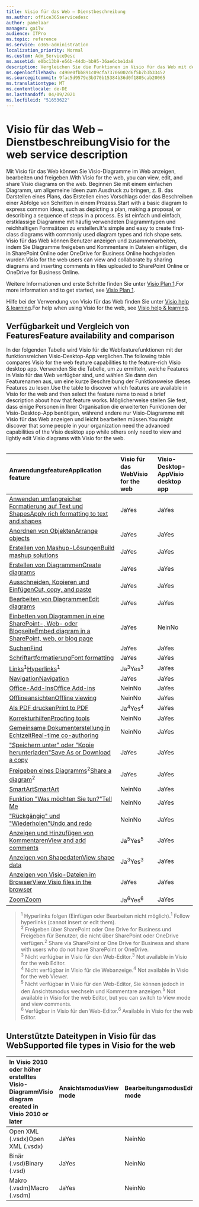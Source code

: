 ```yaml
---
title: Visio für das Web – Dienstbeschreibung
ms.author: office365servicedesc
author: pamelaar
manager: gailw
audience: ITPro
ms.topic: reference
ms.service: o365-administration
localization_priority: Normal
ms.custom: Adm_ServiceDesc
ms.assetid: e0bc13b9-e56b-44db-bb95-36ae6cbe1da8
description: Vergleichen Sie die Funktionen in Visio für das Web mit der Visio-Desktop-App.
ms.openlocfilehash: c490e0fbb891c09cfa73706002d6f5b7b3b33452
ms.sourcegitcommit: 9fac5d9579e3b370b15384b36d0f1805cab20065
ms.translationtype: MT
ms.contentlocale: de-DE
ms.lasthandoff: 04/09/2021
ms.locfileid: "51653622"
---
```

# <a name="visio-for-the-web-service-description"></a><span data-ttu-id="558e3-103">Visio für das Web – Dienstbeschreibung</span><span class="sxs-lookup"><span data-stu-id="558e3-103">Visio for the web service description</span></span>

<span data-ttu-id="558e3-104">Mit Visio für das Web können Sie Visio-Diagramme im Web anzeigen, bearbeiten und freigeben.</span><span class="sxs-lookup"><span data-stu-id="558e3-104">With Visio for the web, you can view, edit, and share Visio diagrams on the web.</span></span> <span data-ttu-id="558e3-105">Beginnen Sie mit einem einfachen Diagramm, um allgemeine Ideen zum Ausdruck zu bringen, z. B. das Darstellen eines Plans, das Erstellen eines Vorschlags oder das Beschreiben einer Abfolge von Schritten in einem Prozess.</span><span class="sxs-lookup"><span data-stu-id="558e3-105">Start with a basic diagram to express common ideas, such as depicting a plan, making a proposal, or describing a sequence of steps in a process.</span></span> <span data-ttu-id="558e3-106">Es ist einfach und einfach, erstklassige Diagramme mit häufig verwendeten Diagrammtypen und reichhaltigen Formsätzen zu erstellen.</span><span class="sxs-lookup"><span data-stu-id="558e3-106">It's simple and easy to create first-class diagrams with commonly used diagram types and rich shape sets.</span></span> <span data-ttu-id="558e3-107">Visio für das Web können Benutzer anzeigen und zusammenarbeiten, indem Sie Diagramme freigeben und Kommentare in Dateien einfügen, die in SharePoint Online oder OneDrive for Business Online hochgeladen wurden.</span><span class="sxs-lookup"><span data-stu-id="558e3-107">Visio for the web users can view and collaborate by sharing diagrams and inserting comments in files uploaded to SharePoint Online or OneDrive for Business Online.</span></span>
  
<span data-ttu-id="558e3-108">Weitere Informationen und erste Schritte finden Sie unter [Visio Plan 1](https://products.office.com/visio/visio-online).</span><span class="sxs-lookup"><span data-stu-id="558e3-108">For more information and to get started, see [Visio Plan 1](https://products.office.com/visio/visio-online).</span></span>
  
<span data-ttu-id="558e3-109">Hilfe bei der Verwendung von Visio für das Web finden Sie unter [Visio help & learning](https://support.office.com/visio).</span><span class="sxs-lookup"><span data-stu-id="558e3-109">For help when using Visio for the web, see [Visio help & learning](https://support.office.com/visio).</span></span>
  
## <a name="feature-availability-and-comparison"></a><span data-ttu-id="558e3-110">Verfügbarkeit und Vergleich von Features</span><span class="sxs-lookup"><span data-stu-id="558e3-110">Feature availability and comparison</span></span>

<span data-ttu-id="558e3-111">In der folgenden Tabelle wird Visio für die Webfeaturefunktionen mit der funktionsreichen Visio-Desktop-App verglichen.</span><span class="sxs-lookup"><span data-stu-id="558e3-111">The following table compares Visio for the web feature capabilities to the feature-rich Visio desktop app.</span></span> <span data-ttu-id="558e3-112">Verwenden Sie die Tabelle, um zu ermitteln, welche Features in Visio für das Web verfügbar sind, und wählen Sie dann den Featurenamen aus, um eine kurze Beschreibung der Funktionsweise dieses Features zu lesen.</span><span class="sxs-lookup"><span data-stu-id="558e3-112">Use the table to discover which features are available in Visio for the web and then select the feature name to read a brief description about how that feature works.</span></span> <span data-ttu-id="558e3-113">Möglicherweise stellen Sie fest, dass einige Personen in Ihrer Organisation die erweiterten Funktionen der Visio-Desktop-App benötigen, während andere nur Visio-Diagramme mit Visio für das Web anzeigen und leicht bearbeiten müssen.</span><span class="sxs-lookup"><span data-stu-id="558e3-113">You might discover that some people in your organization need the advanced capabilities of the Visio desktop app while others only need to view and lightly edit Visio diagrams with Visio for the web.</span></span><br><br> 
  
| <span data-ttu-id="558e3-114">Anwendungsfeature</span><span class="sxs-lookup"><span data-stu-id="558e3-114">Application feature</span></span> | <span data-ttu-id="558e3-115">Visio für das Web</span><span class="sxs-lookup"><span data-stu-id="558e3-115">Visio for the web</span></span> | <span data-ttu-id="558e3-116">Visio-Desktop-App</span><span class="sxs-lookup"><span data-stu-id="558e3-116">Visio desktop app</span></span> |
|:-----|:-----|:-----|
|[<span data-ttu-id="558e3-117">Anwenden umfangreicher Formatierung auf Text und Shapes</span><span class="sxs-lookup"><span data-stu-id="558e3-117">Apply rich formatting to text and shapes</span></span>](visio-online.md#apply-rich-formatting-to-text-and-shapes) <br/> |<span data-ttu-id="558e3-118">Ja</span><span class="sxs-lookup"><span data-stu-id="558e3-118">Yes</span></span>  <br/> |<span data-ttu-id="558e3-119">Ja</span><span class="sxs-lookup"><span data-stu-id="558e3-119">Yes</span></span>  <br/> |
|[<span data-ttu-id="558e3-120">Anordnen von Objekten</span><span class="sxs-lookup"><span data-stu-id="558e3-120">Arrange objects</span></span>](visio-online.md#arrange-objects) <br/> |<span data-ttu-id="558e3-121">Ja</span><span class="sxs-lookup"><span data-stu-id="558e3-121">Yes</span></span>  <br/> |<span data-ttu-id="558e3-122">Ja</span><span class="sxs-lookup"><span data-stu-id="558e3-122">Yes</span></span>  <br/> |
|[<span data-ttu-id="558e3-123">Erstellen von Mashup-Lösungen</span><span class="sxs-lookup"><span data-stu-id="558e3-123">Build mashup solutions</span></span>](visio-online.md#build-mashup-solutions) <br/> |<span data-ttu-id="558e3-124">Ja</span><span class="sxs-lookup"><span data-stu-id="558e3-124">Yes</span></span>  <br/> |<span data-ttu-id="558e3-125">Ja</span><span class="sxs-lookup"><span data-stu-id="558e3-125">Yes</span></span>  <br/> |
|[<span data-ttu-id="558e3-126">Erstellen von Diagrammen</span><span class="sxs-lookup"><span data-stu-id="558e3-126">Create diagrams</span></span>](visio-online.md#create-diagrams) <br/> |<span data-ttu-id="558e3-127">Ja</span><span class="sxs-lookup"><span data-stu-id="558e3-127">Yes</span></span>  <br/> |<span data-ttu-id="558e3-128">Ja</span><span class="sxs-lookup"><span data-stu-id="558e3-128">Yes</span></span>  <br/> |
|[<span data-ttu-id="558e3-129">Ausschneiden, Kopieren und Einfügen</span><span class="sxs-lookup"><span data-stu-id="558e3-129">Cut, copy, and paste</span></span>](visio-online.md#cut-copy-and-paste) <br/> |<span data-ttu-id="558e3-130">Ja</span><span class="sxs-lookup"><span data-stu-id="558e3-130">Yes</span></span>  <br/> |<span data-ttu-id="558e3-131">Ja</span><span class="sxs-lookup"><span data-stu-id="558e3-131">Yes</span></span>  <br/> |
|[<span data-ttu-id="558e3-132">Bearbeiten von Diagrammen</span><span class="sxs-lookup"><span data-stu-id="558e3-132">Edit diagrams</span></span>](visio-online.md#edit-diagrams) <br/> |<span data-ttu-id="558e3-133">Ja</span><span class="sxs-lookup"><span data-stu-id="558e3-133">Yes</span></span>  <br/> |<span data-ttu-id="558e3-134">Ja</span><span class="sxs-lookup"><span data-stu-id="558e3-134">Yes</span></span>  <br/> |
|[<span data-ttu-id="558e3-135">Einbetten von Diagrammen in eine SharePoint-, Web- oder Blogseite</span><span class="sxs-lookup"><span data-stu-id="558e3-135">Embed diagram in a SharePoint, web, or blog page</span></span>](visio-online.md#embed-diagram-in-a-sharepoint-web-or-blog-page) <br/> |<span data-ttu-id="558e3-136">Ja</span><span class="sxs-lookup"><span data-stu-id="558e3-136">Yes</span></span>  <br/> |<span data-ttu-id="558e3-137">Nein</span><span class="sxs-lookup"><span data-stu-id="558e3-137">No</span></span>  <br/> |
|[<span data-ttu-id="558e3-138">Suchen</span><span class="sxs-lookup"><span data-stu-id="558e3-138">Find</span></span>](visio-online.md#find) <br/> |<span data-ttu-id="558e3-139">Ja</span><span class="sxs-lookup"><span data-stu-id="558e3-139">Yes</span></span>  <br/> |<span data-ttu-id="558e3-140">Ja</span><span class="sxs-lookup"><span data-stu-id="558e3-140">Yes</span></span>  <br/> |
|[<span data-ttu-id="558e3-141">Schriftartformatierung</span><span class="sxs-lookup"><span data-stu-id="558e3-141">Font formatting</span></span>](visio-online.md#font-formatting) <br/> |<span data-ttu-id="558e3-142">Ja</span><span class="sxs-lookup"><span data-stu-id="558e3-142">Yes</span></span>  <br/> |<span data-ttu-id="558e3-143">Ja</span><span class="sxs-lookup"><span data-stu-id="558e3-143">Yes</span></span>  <br/> |
|<span data-ttu-id="558e3-144">[Links](visio-online.md#hyperlinks)<sup>1</sup></span><span class="sxs-lookup"><span data-stu-id="558e3-144">[Hyperlinks](visio-online.md#hyperlinks)<sup>1</sup></span></span> <br/> |<span data-ttu-id="558e3-145">Ja<sup>3</sup></span><span class="sxs-lookup"><span data-stu-id="558e3-145">Yes<sup>3</sup></span></span> <br/> |<span data-ttu-id="558e3-146">Ja</span><span class="sxs-lookup"><span data-stu-id="558e3-146">Yes</span></span>  <br/> |
|[<span data-ttu-id="558e3-147">Navigation</span><span class="sxs-lookup"><span data-stu-id="558e3-147">Navigation</span></span>](visio-online.md#navigation) <br/> |<span data-ttu-id="558e3-148">Ja</span><span class="sxs-lookup"><span data-stu-id="558e3-148">Yes</span></span>  <br/> |<span data-ttu-id="558e3-149">Ja</span><span class="sxs-lookup"><span data-stu-id="558e3-149">Yes</span></span>  <br/> |
|[<span data-ttu-id="558e3-150">Office-Add-Ins</span><span class="sxs-lookup"><span data-stu-id="558e3-150">Office Add-ins</span></span>](visio-online.md#office-add-ins) <br/> |<span data-ttu-id="558e3-151">Nein</span><span class="sxs-lookup"><span data-stu-id="558e3-151">No</span></span>  <br/> |<span data-ttu-id="558e3-152">Ja</span><span class="sxs-lookup"><span data-stu-id="558e3-152">Yes</span></span>  <br/> |
|[<span data-ttu-id="558e3-153">Offlineansichten</span><span class="sxs-lookup"><span data-stu-id="558e3-153">Offline viewing</span></span>](visio-online.md#offline-viewing) <br/> |<span data-ttu-id="558e3-154">Nein</span><span class="sxs-lookup"><span data-stu-id="558e3-154">No</span></span>  <br/> |<span data-ttu-id="558e3-155">Ja</span><span class="sxs-lookup"><span data-stu-id="558e3-155">Yes</span></span>  <br/> |
|[<span data-ttu-id="558e3-156">Als PDF drucken</span><span class="sxs-lookup"><span data-stu-id="558e3-156">Print to PDF</span></span>](visio-online.md#print-to-pdf) <br/> |<span data-ttu-id="558e3-157">Ja<sup>4</sup></span><span class="sxs-lookup"><span data-stu-id="558e3-157">Yes<sup>4</sup></span></span> <br/> |<span data-ttu-id="558e3-158">Ja</span><span class="sxs-lookup"><span data-stu-id="558e3-158">Yes</span></span>  <br/> |
|[<span data-ttu-id="558e3-159">Korrekturhilfen</span><span class="sxs-lookup"><span data-stu-id="558e3-159">Proofing tools</span></span>](visio-online.md#proofing-tools) <br/> |<span data-ttu-id="558e3-160">Nein</span><span class="sxs-lookup"><span data-stu-id="558e3-160">No</span></span>  <br/> |<span data-ttu-id="558e3-161">Ja</span><span class="sxs-lookup"><span data-stu-id="558e3-161">Yes</span></span>  <br/> |
|[<span data-ttu-id="558e3-162">Gemeinsame Dokumenterstellung in Echtzeit</span><span class="sxs-lookup"><span data-stu-id="558e3-162">Real-time co-authoring</span></span>](visio-online.md#real-time-co-authoring) <br/> |<span data-ttu-id="558e3-163">Nein</span><span class="sxs-lookup"><span data-stu-id="558e3-163">No</span></span>  <br/> |<span data-ttu-id="558e3-164">Ja</span><span class="sxs-lookup"><span data-stu-id="558e3-164">Yes</span></span>  <br/> |
|[<span data-ttu-id="558e3-165">"Speichern unter" oder "Kopie herunterladen"</span><span class="sxs-lookup"><span data-stu-id="558e3-165">Save As or Download a copy</span></span>](visio-online.md#save-as-or-download-a-copy) <br/> |<span data-ttu-id="558e3-166">Ja</span><span class="sxs-lookup"><span data-stu-id="558e3-166">Yes</span></span>  <br/> |<span data-ttu-id="558e3-167">Ja</span><span class="sxs-lookup"><span data-stu-id="558e3-167">Yes</span></span>  <br/> |
|<span data-ttu-id="558e3-168">[Freigeben eines Diagramms](visio-online.md#share-a-diagram)<sup>2</sup></span><span class="sxs-lookup"><span data-stu-id="558e3-168">[Share a diagram](visio-online.md#share-a-diagram)<sup>2</sup></span></span> <br/> |<span data-ttu-id="558e3-169">Ja</span><span class="sxs-lookup"><span data-stu-id="558e3-169">Yes</span></span>  <br/> |<span data-ttu-id="558e3-170">Ja</span><span class="sxs-lookup"><span data-stu-id="558e3-170">Yes</span></span>  <br/> |
|[<span data-ttu-id="558e3-171">SmartArt</span><span class="sxs-lookup"><span data-stu-id="558e3-171">SmartArt</span></span>](visio-online.md#smartart) <br/> |<span data-ttu-id="558e3-172">Nein</span><span class="sxs-lookup"><span data-stu-id="558e3-172">No</span></span>  <br/> |<span data-ttu-id="558e3-173">Ja</span><span class="sxs-lookup"><span data-stu-id="558e3-173">Yes</span></span>  <br/> |
|[<span data-ttu-id="558e3-174">Funktion "Was möchten Sie tun?"</span><span class="sxs-lookup"><span data-stu-id="558e3-174">Tell Me</span></span>](visio-online.md#tell-me) <br/> |<span data-ttu-id="558e3-175">Nein</span><span class="sxs-lookup"><span data-stu-id="558e3-175">No</span></span>  <br/> |<span data-ttu-id="558e3-176">Ja</span><span class="sxs-lookup"><span data-stu-id="558e3-176">Yes</span></span>  <br/> |
|[<span data-ttu-id="558e3-177">"Rückgängig" und "Wiederholen"</span><span class="sxs-lookup"><span data-stu-id="558e3-177">Undo and redo</span></span>](visio-online.md#undo-and-redo) <br/> |<span data-ttu-id="558e3-178">Nein</span><span class="sxs-lookup"><span data-stu-id="558e3-178">No</span></span>  <br/> |<span data-ttu-id="558e3-179">Ja</span><span class="sxs-lookup"><span data-stu-id="558e3-179">Yes</span></span>  <br/> |
|[<span data-ttu-id="558e3-180">Anzeigen und Hinzufügen von Kommentaren</span><span class="sxs-lookup"><span data-stu-id="558e3-180">View and add comments</span></span>](visio-online.md#view-and-add-comments) <br/> |<span data-ttu-id="558e3-181">Ja<sup>5</sup></span><span class="sxs-lookup"><span data-stu-id="558e3-181">Yes<sup>5</sup></span></span> <br/> |<span data-ttu-id="558e3-182">Ja</span><span class="sxs-lookup"><span data-stu-id="558e3-182">Yes</span></span>  <br/> |
|[<span data-ttu-id="558e3-183">Anzeigen von Shapedaten</span><span class="sxs-lookup"><span data-stu-id="558e3-183">View shape data</span></span>](visio-online.md#view-shape-data) <br/> |<span data-ttu-id="558e3-184">Ja<sup>3</sup></span><span class="sxs-lookup"><span data-stu-id="558e3-184">Yes<sup>3</sup></span></span> <br/> |<span data-ttu-id="558e3-185">Ja</span><span class="sxs-lookup"><span data-stu-id="558e3-185">Yes</span></span>  <br/> |
|[<span data-ttu-id="558e3-186">Anzeigen von Visio-Dateien im Browser</span><span class="sxs-lookup"><span data-stu-id="558e3-186">View Visio files in the browser</span></span>](visio-online.md#view-visio-files-in-the-browser) <br/> |<span data-ttu-id="558e3-187">Ja</span><span class="sxs-lookup"><span data-stu-id="558e3-187">Yes</span></span>  <br/> |<span data-ttu-id="558e3-188">Ja</span><span class="sxs-lookup"><span data-stu-id="558e3-188">Yes</span></span>  <br/> |
|[<span data-ttu-id="558e3-189">Zoom</span><span class="sxs-lookup"><span data-stu-id="558e3-189">Zoom</span></span>](visio-online.md#zoom) <br/> |<span data-ttu-id="558e3-190">Ja<sup>6</sup></span><span class="sxs-lookup"><span data-stu-id="558e3-190">Yes<sup>6</sup></span></span> <br/> |<span data-ttu-id="558e3-191">Ja</span><span class="sxs-lookup"><span data-stu-id="558e3-191">Yes</span></span>  <br/> |
   
> <span data-ttu-id="558e3-192"><sup>1</sup> Hyperlinks folgen (Einfügen oder Bearbeiten nicht möglich).</span><span class="sxs-lookup"><span data-stu-id="558e3-192"><sup>1</sup> Follow hyperlinks (cannot insert or edit them).</span></span> 
<br/><span data-ttu-id="558e3-193"><sup>2</sup> Freigeben über SharePoint oder One Drive for Business und Freigeben für Benutzer, die nicht über SharePoint oder OneDrive verfügen.</span><span class="sxs-lookup"><span data-stu-id="558e3-193"><sup>2</sup> Share via SharePoint or One Drive for Business and share with users who do not have SharePoint or OneDrive.</span></span> 
<br/> <span data-ttu-id="558e3-194"><sup>3</sup> Nicht verfügbar in Visio für den Web-Editor.</span><span class="sxs-lookup"><span data-stu-id="558e3-194"><sup>3</sup> Not available in Visio for the web Editor.</span></span>
<br/><span data-ttu-id="558e3-195"><sup>4</sup> Nicht verfügbar in Visio für die Webanzeige.</span><span class="sxs-lookup"><span data-stu-id="558e3-195"><sup>4</sup> Not available in Visio for the web Viewer.</span></span> 
<br/><span data-ttu-id="558e3-196"><sup>5</sup> Nicht verfügbar in Visio für den Web-Editor, Sie können jedoch in den Ansichtsmodus wechseln und Kommentare anzeigen.</span><span class="sxs-lookup"><span data-stu-id="558e3-196"><sup>5</sup> Not available in Visio for the web Editor, but you can switch to View mode and view comments.</span></span> 
<br/><span data-ttu-id="558e3-197"><sup>6</sup> Verfügbar in Visio für den Web-Editor.</span><span class="sxs-lookup"><span data-stu-id="558e3-197"><sup>6</sup> Available in Visio for the web Editor.</span></span> 
  
## <a name="supported-file-types-in-visio-for-the-web"></a><span data-ttu-id="558e3-198">Unterstützte Dateitypen in Visio für das Web</span><span class="sxs-lookup"><span data-stu-id="558e3-198">Supported file types in Visio for the web</span></span>

| <span data-ttu-id="558e3-199">In Visio 2010 oder höher erstelltes Visio-Diagramm</span><span class="sxs-lookup"><span data-stu-id="558e3-199">Visio diagram created in Visio 2010 or later</span></span> | <span data-ttu-id="558e3-200">Ansichtsmodus</span><span class="sxs-lookup"><span data-stu-id="558e3-200">View mode</span></span> | <span data-ttu-id="558e3-201">Bearbeitungsmodus</span><span class="sxs-lookup"><span data-stu-id="558e3-201">Edit mode</span></span> |
|:-----|:-----|:-----|
|<span data-ttu-id="558e3-202">Open XML (.vsdx)</span><span class="sxs-lookup"><span data-stu-id="558e3-202">Open XML (.vsdx)</span></span>  <br/> |<span data-ttu-id="558e3-203">Ja</span><span class="sxs-lookup"><span data-stu-id="558e3-203">Yes</span></span>  <br/> |<span data-ttu-id="558e3-204">Nein</span><span class="sxs-lookup"><span data-stu-id="558e3-204">No</span></span>  <br/> |
|<span data-ttu-id="558e3-205">Binär (.vsd)</span><span class="sxs-lookup"><span data-stu-id="558e3-205">Binary (.vsd)</span></span>  <br/> |<span data-ttu-id="558e3-206">Ja</span><span class="sxs-lookup"><span data-stu-id="558e3-206">Yes</span></span>  <br/> |<span data-ttu-id="558e3-207">Nein</span><span class="sxs-lookup"><span data-stu-id="558e3-207">No</span></span>  <br/> |
|<span data-ttu-id="558e3-208">Makro (.vsdm)</span><span class="sxs-lookup"><span data-stu-id="558e3-208">Macro (.vsdm)</span></span>  <br/> |<span data-ttu-id="558e3-209">Ja</span><span class="sxs-lookup"><span data-stu-id="558e3-209">Yes</span></span>  <br/> |<span data-ttu-id="558e3-210">Nein</span><span class="sxs-lookup"><span data-stu-id="558e3-210">No</span></span>  <br/> |
   

